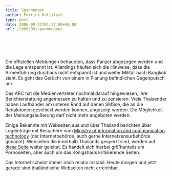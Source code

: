 ```yaml
---
title: Spannungen
author: Patrick Kollitsch
type: post
date: 2006-09-21T01:21:00+00:00
url: /2006/09/spannungen/




---
```

Die offiziellen Meldungen behaupten, dass Panzer abgezogen werden und die Lage entspannt ist. Allerdings h&auml;ufen sich die Hinweise, dass die Armeef&uuml;hrung durchaus nicht entspannt ist und weiter Milit&auml;r nach Bangkok zieht. Es geht das Ger&uuml;cht von einem in Planung befindlichen Gegenputsch um. 

Das <span class="caps">ARC</span> hat die Medienvertreter nochmal darauf hingewiesen, ihre Berichterstattung angemessen zu halten und zu zensieren. Viele Thaisender haben Laufb&auml;nder am unteren Rand auf denen SMSse, die an die Redaktionen geschickt werden k&ouml;nnen, angezeigt werden. Die M&ouml;glichkeit der Meinungs&auml;u&szlig;erung darf nicht mehr angeboten werden. 

Einige Bekannte mit Webseiten aus und &uuml;ber Thailand berichten &uuml;ber Logeintr&auml;ge mit Besuchern vom [Ministry of information and communication technology][1] (der Internetbeh&ouml;rde, auch gerne Internetzensurbeh&ouml;rde genannt). Webseiten die innerhalb Thailands gesperrt sind, werden auf [diese Seite][2] weiter geleitet. Es handelt sich hierbei gr&ouml;&szlig;tenteils um Pornoseiten, aber auch um das K&ouml;nigshaus kritisierende Seiten. 

Das Internet scheint immer noch relativ instabil. Heute morgen und jetzt gerade sind thail&auml;ndische Webseiten nicht erreichbar.

 [1]: http://www.mict.go.th/
 [2]: http://www.mict.go.th/ci/iiijjjIllllllllllllllI.html